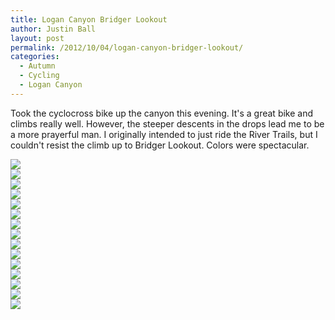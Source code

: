 ```yaml
---
title: Logan Canyon Bridger Lookout
author: Justin Ball
layout: post
permalink: /2012/10/04/logan-canyon-bridger-lookout/
categories:
  - Autumn
  - Cycling
  - Logan Canyon
---
```

Took the cyclocross bike up the canyon this evening. It's a great bike and climbs really well. However, the steeper descents in the drops lead me to be a more prayerful man. I originally intended to just ride the River Trails, but I couldn't resist the climb up to Bridger Lookout. Colors were spectacular.
<div class="image-grid small-image-grid">
  <div class="image">
    <a href="/images/posts/2012/10/20121004-212808.jpg"><img src="/images/posts/2012/10/20121004-212808-150x150.jpg" /></a>
  </div>
  <div class="image">
    <a href="/images/posts/2012/10/20121004-212820.jpg"><img src="/images/posts/2012/10/20121004-212820-150x150.jpg" /></a>
  </div>
  <div class="image">
    <a href="/images/posts/2012/10/20121004-212845.jpg"><img src="/images/posts/2012/10/20121004-212845-150x150.jpg" /></a>
  </div>
  <div class="image">
    <a href="/images/posts/2012/10/20121004-212858.jpg"><img src="/images/posts/2012/10/20121004-212858-150x150.jpg" /></a>
  </div>
  <div class="image">
    <a href="/images/posts/2012/10/20121004-212908.jpg"><img src="/images/posts/2012/10/20121004-212908-150x150.jpg" /></a>
  </div>
  <div class="image">
    <a href="/images/posts/2012/10/20121004-212929.jpg"><img src="/images/posts/2012/10/20121004-212929-150x150.jpg" /></a>
  </div>
  <div class="image">
    <a href="/images/posts/2012/10/20121004-212949.jpg"><img src="/images/posts/2012/10/20121004-212949-150x150.jpg" /></a>
  </div>
  <div class="image">
    <a href="/images/posts/2012/10/20121004-213002.jpg"><img src="/images/posts/2012/10/20121004-213002-150x150.jpg" /></a>
  </div>
  <div class="image">
    <a href="/images/posts/2012/10/20121004-213012.jpg"><img src="/images/posts/2012/10/20121004-213012-150x150.jpg" /></a>
  </div>
  <div class="image">
    <a href="/images/posts/2012/10/20121004-213020.jpg"><img src="/images/posts/2012/10/20121004-213020-150x150.jpg" /></a>
  </div>
  <div class="image">
    <a href="/images/posts/2012/10/20121004-213028.jpg"><img src="/images/posts/2012/10/20121004-213028-150x150.jpg" /></a>
  </div>
  <div class="image">
    <a href="/images/posts/2012/10/20121004-213037.jpg"><img src="/images/posts/2012/10/20121004-213037-150x150.jpg" /></a>
  </div>
  <div class="image">
    <a href="/images/posts/2012/10/20121004-213049.jpg"><img src="/images/posts/2012/10/20121004-213049-150x150.jpg" /></a>
  </div>
  <div class="image">
    <a href="/images/posts/2012/10/20121004-213059.jpg"><img src="/images/posts/2012/10/20121004-213059-150x150.jpg" /></a>
  </div>
  <div class="image">
    <a href="/images/posts/2012/10/20121004-213106.jpg"><img src="/images/posts/2012/10/20121004-213106-150x150.jpg" /></a>
  </div>
</div>